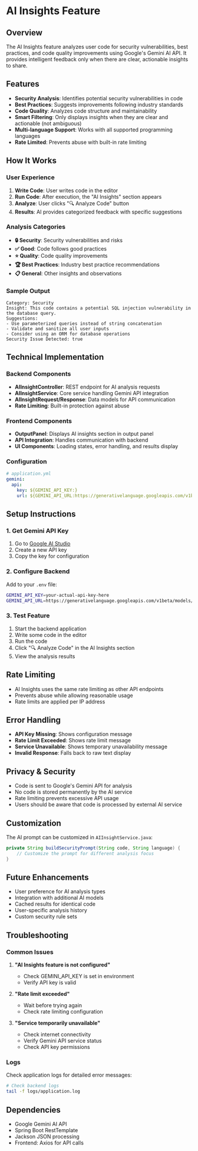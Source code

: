 # AI Insights Feature

## Overview
The AI Insights feature analyzes user code for security vulnerabilities, best practices, and code quality improvements using Google's Gemini AI API. It provides intelligent feedback only when there are clear, actionable insights to share.

## Features
- **Security Analysis**: Identifies potential security vulnerabilities in code
- **Best Practices**: Suggests improvements following industry standards  
- **Code Quality**: Analyzes code structure and maintainability
- **Smart Filtering**: Only displays insights when they are clear and actionable (not ambiguous)
- **Multi-language Support**: Works with all supported programming languages
- **Rate Limited**: Prevents abuse with built-in rate limiting

## How It Works

### User Experience
1. **Write Code**: User writes code in the editor
2. **Run Code**: After execution, the "AI Insights" section appears
3. **Analyze**: User clicks "🔍 Analyze Code" button
4. **Results**: AI provides categorized feedback with specific suggestions

### Analysis Categories
- **🔒 Security**: Security vulnerabilities and risks
- **✅ Good**: Code follows good practices
- **⭐ Quality**: Code quality improvements
- **🏆 Best Practices**: Industry best practice recommendations
- **📋 General**: Other insights and observations

### Sample Output
```
Category: Security
Insight: This code contains a potential SQL injection vulnerability in the database query.
Suggestions:
- Use parameterized queries instead of string concatenation
- Validate and sanitize all user inputs
- Consider using an ORM for database operations
Security Issue Detected: true
```

## Technical Implementation

### Backend Components
- **AIInsightController**: REST endpoint for AI analysis requests
- **AIInsightService**: Core service handling Gemini API integration
- **AIInsightRequest/Response**: Data models for API communication
- **Rate Limiting**: Built-in protection against abuse

### Frontend Components
- **OutputPanel**: Displays AI insights section in output panel
- **API Integration**: Handles communication with backend
- **UI Components**: Loading states, error handling, and results display

### Configuration
```yaml
# application.yml
gemini:
  api:
    key: ${GEMINI_API_KEY:}
    url: ${GEMINI_API_URL:https://generativelanguage.googleapis.com/v1beta/models/gemini-1.5-flash-latest:generateContent}
```

## Setup Instructions

### 1. Get Gemini API Key
1. Go to [Google AI Studio](https://aistudio.google.com/app/apikey)
2. Create a new API key
3. Copy the key for configuration

### 2. Configure Backend
Add to your `.env` file:
```bash
GEMINI_API_KEY=your-actual-api-key-here
GEMINI_API_URL=https://generativelanguage.googleapis.com/v1beta/models/gemini-1.5-flash-latest:generateContent
```

### 3. Test Feature
1. Start the backend application
2. Write some code in the editor
3. Run the code
4. Click "🔍 Analyze Code" in the AI Insights section
5. View the analysis results

## Rate Limiting
- AI Insights uses the same rate limiting as other API endpoints
- Prevents abuse while allowing reasonable usage
- Rate limits are applied per IP address

## Error Handling
- **API Key Missing**: Shows configuration message
- **Rate Limit Exceeded**: Shows rate limit message  
- **Service Unavailable**: Shows temporary unavailability message
- **Invalid Response**: Falls back to raw text display

## Privacy & Security
- Code is sent to Google's Gemini API for analysis
- No code is stored permanently by the AI service
- Rate limiting prevents excessive API usage
- Users should be aware that code is processed by external AI service

## Customization
The AI prompt can be customized in `AIInsightService.java`:
```java
private String buildSecurityPrompt(String code, String language) {
    // Customize the prompt for different analysis focus
}
```

## Future Enhancements
- User preference for AI analysis types
- Integration with additional AI models
- Cached results for identical code
- User-specific analysis history
- Custom security rule sets

## Troubleshooting

### Common Issues
1. **"AI Insights feature is not configured"**
   - Check GEMINI_API_KEY is set in environment
   - Verify API key is valid

2. **"Rate limit exceeded"** 
   - Wait before trying again
   - Check rate limiting configuration

3. **"Service temporarily unavailable"**
   - Check internet connectivity
   - Verify Gemini API service status
   - Check API key permissions

### Logs
Check application logs for detailed error messages:
```bash
# Check backend logs
tail -f logs/application.log
```

## Dependencies
- Google Gemini AI API
- Spring Boot RestTemplate
- Jackson JSON processing
- Frontend: Axios for API calls
